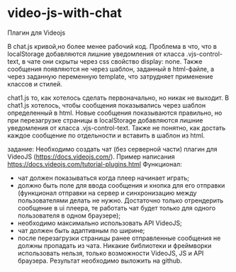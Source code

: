 # video-js-with-chat
Плагин для Videojs

В chat.js кривой,но более менее рабочий код. Проблема  в что, что в localStorage добавляются лишние уведомления от класса .vjs-control-text, в чате они скрыты через css свойство display: none. Также сообщения появляются не через шаблон, заданный в html-файле, а через заданную переменную template, что затрудняет применение классов и стилей.

chat1.js то, как хотелось сделать первоначально, но никак не выходит.
В chat1.js хотелось, чтобы сообщения показывались через шаблон определенный в html. Новые сообщения показываются правильно, но при перезагрузке страницы в localStorage добавляются лишние уведомления от класса .vjs-control-text.  Также не понятно, как достать каждое сообщение по отдельности и вставить в шаблон из html.


задание: 
Необходимо создать чат (без серверной части) плагин для VideoJS (https://docs.videojs.com/). Пример написания https://docs.videojs.com/tutorial-plugins.html
Функционал:
- чат должен показываться когда плеер начинает играть;
- должно быть поле для ввода сообщения и кнопка для его отправки (функционал отправки на сервер и синхронизацию между пользователями делать не нужно. Достаточно только отрендерить сообщение в ui плеера, те работать чат будет только для одного пользователя в одном браузере);
- необходимо максимально использовать API VideoJS;
- чат должен быть адаптивным по ширине;
- после перезагрузки страницы ранее отправленные сообщения не должны пропадать из чата.
Никакие библиотеки и фреймворки использовать нельзя, только возможности VideoJS, JS и API браузера.
Результат необходимо выложить на github.